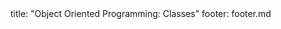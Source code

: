 <frontmatter>
title: "Object Oriented Programming: Classes"
footer: footer.md
</frontmatter>

<include src="container-inPage-asFlat.md" boilerplate />